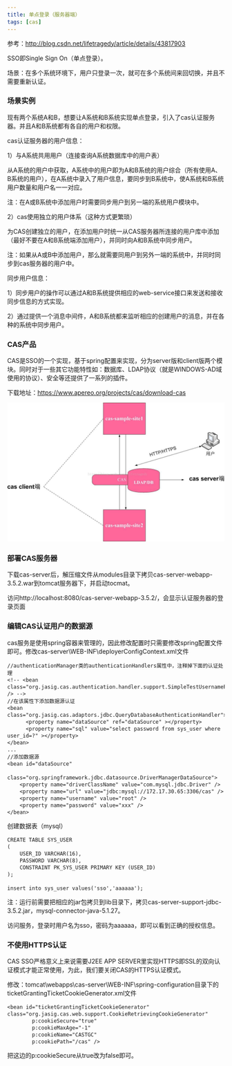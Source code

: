 ```yaml
---
title: 单点登录（服务器端）
tags: [cas]
---
```


参考：http://blog.csdn.net/lifetragedy/article/details/43817903

SSO即Single Sign On（单点登录）。

场景：在多个系统环境下，用户只登录一次，就可在多个系统间来回切换，并且不需要重新认证。

### 场景实例

现有两个系统A和B，想要让A系统和B系统实现单点登录，引入了cas认证服务器。并且A和B系统都有各自的用户和权限。

cas认证服务器的用户信息：

1）与A系统共用用户（连接查询A系统数据库中的用户表）

从A系统的用户中获取，A系统中的用户即为A和B系统的用户综合（所有使用A、B系统的用户），在A系统中录入了用户信息，要同步到B系统中，使A系统和B系统用户数量和用户名一一对应。

注：在A或B系统中添加用户时需要同步用户到另一端的系统用户模块中。

2）cas使用独立的用户体系（这种方式更繁琐）

为CAS创建独立的用户，在添加用户时统一从CAS服务器所连接的用户库中添加（最好不要在A和B系统端添加用户），并同时向A和B系统中同步用户。

注：如果从A或B中添加用户，那么就需要同用户到另外一端的系统中，并同时同步到cas服务器的用户中。

同步用户信息：

1）同步用户的操作可以通过A和B系统提供相应的web-service接口来发送和接收同步信息的方式实现。

2）通过提供一个消息中间件，A和B系统都来监听相应的创建用户的消息，并在各种的系统中同步用户。

### CAS产品

CAS是SSO的一个实现，基于spring配置来实现，分为server版和client版两个模块。同时对于一些其它功能特性如：数据库、LDAP协议（就是WINDOWS-AD域使用的协议）、安全等还提供了一系列的插件。

下载地址：https://www.apereo.org/projects/cas/download-cas

![](/images/work/cas/server-client.jpg)

### 部署CAS服务器

下载cas-server后，解压缩文件从modules目录下拷贝cas-server-webapp-3.5.2.war到tomcat服务器下，并启动tocmat。

访问http://localhost:8080/cas-server-webapp-3.5.2/，会显示认证服务器的登录页面

### 编辑CAS认证用户的数据源

cas服务是使用spring容器来管理的，因此修改配置时只需要修改spring配置文件即可。修改cas-server\WEB-INF\deployerConfigContext.xml文件

```
//authenticationManager类的authenticationHandlers属性中，注释掉下面的认证处理
<!-- <bean class="org.jasig.cas.authentication.handler.support.SimpleTestUsernamePasswordAuthenticationHandler" /> -->
//在该属性下添加数据源认证
<bean class="org.jasig.cas.adaptors.jdbc.QueryDatabaseAuthenticationHandler">  
      <property name="dataSource" ref="dataSource" ></property>  
      <property name="sql" value="select password from sys_user where user_id=?" ></property>
</bean> 
...
//添加数据源
<bean id="dataSource"  
    class="org.springframework.jdbc.datasource.DriverManagerDataSource">  
    <property name="driverClassName" value="com.mysql.jdbc.Driver" />  
    <property name="url" value="jdbc:mysql://172.17.30.65:3306/cas" />  
    <property name="username" value="root" />  
    <property name="password" value="xxx" />  
</bean>  
```

创建数据表（mysql）

```
CREATE TABLE SYS_USER  
(  
    USER_ID VARCHAR(16),   
    PASSWORD VARCHAR(8),   
    CONSTRAINT PK_SYS_USER PRIMARY KEY (USER_ID)  
);

insert into sys_user values('sso','aaaaaa');
```

注：运行前需要把相应的jar包拷贝到lib目录下，拷贝cas-server-support-jdbc-3.5.2.jar，mysql-connector-java-5.1.27。

访问服务，登录时用户名为sso，密码为aaaaaa，即可以看到正确的授权信息。

### 不使用HTTPS认证

CAS SSO严格意义上来说需要J2EE APP SERVER里实现HTTPS即SSL的双向认证模式才能正常使用，为此，我们要关闭CAS的HTTPS认证模式。

修改：tomcat\webapps\cas-server\WEB-INF\spring-configuration目录下的ticketGrantingTicketCookieGenerator.xml文件

```
<bean id="ticketGrantingTicketCookieGenerator" class="org.jasig.cas.web.support.CookieRetrievingCookieGenerator"
        p:cookieSecure="true"
        p:cookieMaxAge="-1"
        p:cookieName="CASTGC"
        p:cookiePath="/cas" />
```

把这边的p:cookieSecure从true改为false即可。
